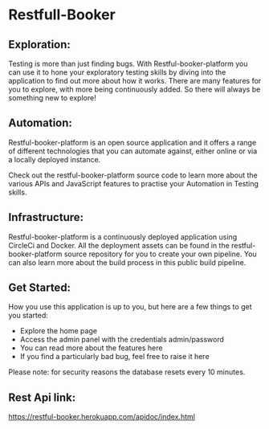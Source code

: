# Restfull-Booker

## Exploration: 
Testing is more than just finding bugs. With Restful-booker-platform you can use it to hone your exploratory testing skills by diving into the application to find out more about how it works. There are many features for you to explore, with more being continuously added. So there will always be something new to explore!

## Automation: 
Restful-booker-platform is an open source application and it offers a range of different technologies that you can automate against, either online or via a locally deployed instance.

Check out the restful-booker-platform source code to learn more about the various APIs and JavaScript features to practise your Automation in Testing skills.

## Infrastructure:
Restful-booker-platform is a continuously deployed application using CircleCi and Docker. All the deployment assets can be found in the restful-booker-platform source repository for you to create your own pipeline. You can also learn more about the build process in this public build pipeline.

## Get Started: 
How you use this application is up to you, but here are a few things to get you started:
- Explore the home page
- Access the admin panel with the credentials admin/password
- You can read more about the features here
- If you find a particularly bad bug, feel free to raise it here
  
Please note: for security reasons the database resets every 10 minutes.

## Rest Api link:
https://restful-booker.herokuapp.com/apidoc/index.html
